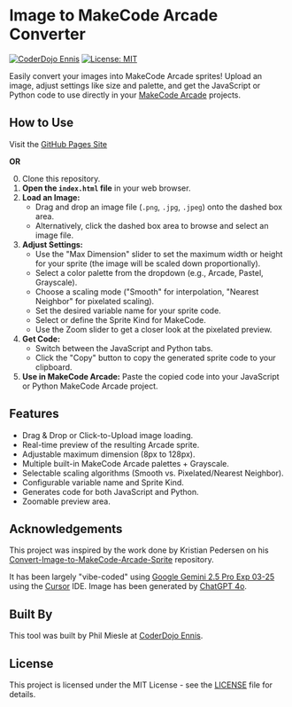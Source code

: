 # Image to MakeCode Arcade Converter

[![CoderDojo Ennis](https://img.shields.io/badge/Built%20by-CoderDojo%20Ennis-8442f5)](https://coderdojoennis.com/)
[![License: MIT](https://img.shields.io/badge/License-MIT-yellow.svg)](LICENSE)

Easily convert your images into MakeCode Arcade sprites! Upload an image, adjust settings like size and palette, and get the JavaScript or Python code to use directly in your [MakeCode Arcade](https://arcade.makecode.com/) projects.

## How to Use

Visit the [GitHub Pages Site](https://coderdojo-ennis.github.io/ImagesForArcade/)

**OR**

0. Clone this repository.
1.  **Open the `index.html` file** in your web browser.
2.  **Load an Image:**
    *   Drag and drop an image file (`.png`, `.jpg`, `.jpeg`) onto the dashed box area.
    *   Alternatively, click the dashed box area to browse and select an image file.
3.  **Adjust Settings:**
    *   Use the "Max Dimension" slider to set the maximum width or height for your sprite (the image will be scaled down proportionally).
    *   Select a color palette from the dropdown (e.g., Arcade, Pastel, Grayscale).
    *   Choose a scaling mode ("Smooth" for interpolation, "Nearest Neighbor" for pixelated scaling).
    *   Set the desired variable name for your sprite code.
    *   Select or define the Sprite Kind for MakeCode.
    *   Use the Zoom slider to get a closer look at the pixelated preview.
4.  **Get Code:**
    *   Switch between the JavaScript and Python tabs.
    *   Click the "Copy" button to copy the generated sprite code to your clipboard.
5.  **Use in MakeCode Arcade:** Paste the copied code into your JavaScript or Python MakeCode Arcade project.

## Features

*   Drag & Drop or Click-to-Upload image loading.
*   Real-time preview of the resulting Arcade sprite.
*   Adjustable maximum dimension (8px to 128px).
*   Multiple built-in MakeCode Arcade palettes + Grayscale.
*   Selectable scaling algorithms (Smooth vs. Pixelated/Nearest Neighbor).
*   Configurable variable name and Sprite Kind.
*   Generates code for both JavaScript and Python.
*   Zoomable preview area.

## Acknowledgements

This project was inspired by the work done by Kristian Pedersen on his [Convert-Image-to-MakeCode-Arcade-Sprite](https://github.com/kristianpedersen/Convert-Image-to-MakeCode-Arcade-Sprite) repository.

It has been largely "vibe-coded" using [Google Gemini 2.5 Pro Exp 03-25](https://deepmind.google/technologies/gemini/pro/) using the [Cursor](https://www.cursor.com/) IDE. Image has
been generated by [ChatGPT 4o](https://openai.com/index/introducing-4o-image-generation/).

## Built By

This tool was built by Phil Miesle at [CoderDojo Ennis](https://coderdojoennis.com/).

## License

This project is licensed under the MIT License - see the [LICENSE](LICENSE) file for details.
